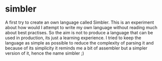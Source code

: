 # simbler
A first try to create an own language called Simbler.
This is an experiment about how would I attempt to write my own language without reading much about best practises.
So the aim is not to produce a language that can be used in production, its just a learning experience.
I tried to keep the language as simple as possible to reduce the complexity of parsing it and because of its simplicity it reminds me a bit of assembler but a simpler version of it, hence the name simbler ;)
